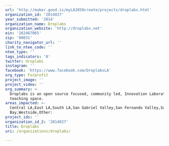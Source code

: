 ```yaml
---
url: 'http://maker.good.is/myLA2050create/projects/droplabs.html'
organization_id: '2014027'
year_submitted: '2014'
organization_name: Droplabs
organization_website: 'http://droplabs.net'
ein: '262467065'
zip: '90031'
charity_navigator_url: ''
link_to_ntee_code: ''
ntee_type: ''
tags_indicators: '0'
twitter: droplabs
instagram: ''
facebook: 'https://www.facebook.com/DroplabsLA'
org_type: Forprofit
project_image: ''
project_video: ''
org_summary: >-
  Droplabs is an open source focused, community led, Innovation Laboratory and
  teaching space.
areas_impacted: >-
  Central LA,East LA,South LA,San Gabriel Valley,San Fernando Valley,South
  Bay,Westside,Other:
project_ids: ''
organization_id_2: '2014027'
title: Droplabs
uri: /organizations/droplabs/

---
```

